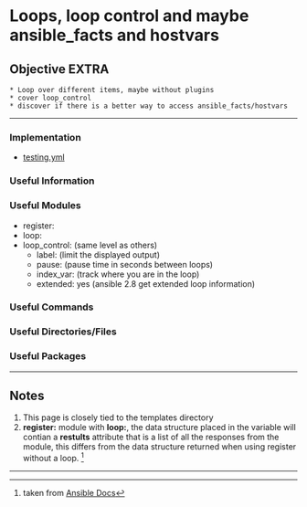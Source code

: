 # Loops, loop control and maybe ansible_facts and hostvars

## Objective EXTRA
	* Loop over different items, maybe without plugins
	* cover loop_control
	* discover if there is a better way to access ansible_facts/hostvars

---

### Implementation
* [testing.yml](testing.yml)

### Useful Information

### Useful Modules
* register:
* loop:
* loop_control: (same level as others)
	* label: (limit the displayed output)
	* pause: (pause time in seconds between loops)
	* index_var: (track where you are in the loop)
	* extended: yes (ansible 2.8 get extended loop information)

### Useful Commands

### Useful Directories/Files

### Useful Packages

---

## Notes
1. This page is closely tied to the templates directory
2. **register:** module with **loop:**, the data structure placed in the variable will contian a __restults__ attribute that is a list of all the responses from the module, this differs from the data structure returned when using register without a loop. [^loopreg]
 

---
[^loopreg]: taken from [Ansible Docs](https://docs.ansible.com/ansible/latest/user_guide/playbooks_loops.html#registering-variables-with-a-loop)

